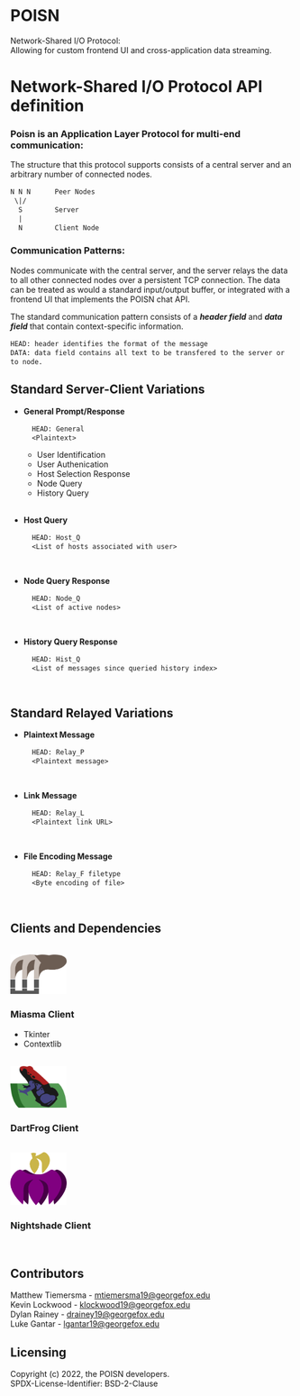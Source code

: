 # POISN
Network-Shared I/O Protocol:<br>
Allowing for custom frontend UI and cross-application data streaming.

# Network-Shared I/O Protocol API definition

### Poisn is an Application Layer Protocol for multi-end communication:

The structure that this protocol supports consists of a central server and an arbitrary number of connected nodes.

    N N N      Peer Nodes
     \|/
      S        Server
      |
      N        Client Node

### Communication Patterns:
Nodes communicate with the central server, and the server relays the data to all other connected nodes over a persistent TCP connection. The data can be treated as would a standard input/output buffer, or integrated with a frontend UI that implements the POISN chat API.

The standard communication pattern consists of a
***header field***
and
***data field***
that contain context-specific information.

    HEAD: header identifies the format of the message
    DATA: data field contains all text to be transfered to the server or to node.

## Standard Server-Client Variations

* **General Prompt/Response**

        HEAD: General
        <Plaintext>

    * User Identification
    * User Authenication
    * Host Selection Response
    * Node Query
    * History Query
<br><br>

* **Host Query**

        HEAD: Host_Q
        <List of hosts associated with user>
<br>

* **Node Query Response**

        HEAD: Node_Q
        <List of active nodes>
<br>

* **History Query Response**

        HEAD: Hist_Q
        <List of messages since queried history index>
<br>

## Standard Relayed Variations

* **Plaintext Message**

        HEAD: Relay_P
        <Plaintext message>
<br>

* **Link Message**

        HEAD: Relay_L
        <Plaintext link URL>
<br>

* **File Encoding Message**

        HEAD: Relay_F filetype
        <Byte encoding of file>


<br>

## Clients and Dependencies
<br>

<img title="a title" alt="miasma" width="100" src="img/miasma_logo.png">

### Miasma Client
* Tkinter
* Contextlib

<br>
<img title="a title" alt="dartfrog" width="100" src="img/dartfrog_logo.png">

### DartFrog Client


<br>
<img title="a title" alt="nightshade" width="100" src="img/nightshade_logo.png">

### Nightshade Client


<br>

## Contributors
Matthew Tiemersma - mtiemersma19@georgefox.edu<br>
Kevin Lockwood - klockwood19@georgefox.edu<br>
Dylan Rainey - drainey19@georgefox.edu<br>
Luke Gantar - lgantar19@georgefox.edu<br>

## Licensing
Copyright (c) 2022, the POISN developers.<br>
SPDX-License-Identifier: BSD-2-Clause
